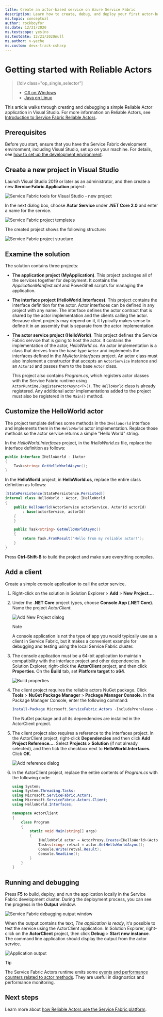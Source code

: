 ```yaml
---
title: Create an actor-based service on Azure Service Fabric 
description: Learn how to create, debug, and deploy your first actor-based service in C# using Service Fabric Reliable Actors.
ms.topic: conceptual
author: rockboyfor
ms.date: 12/21/2020
ms.testscope: yes|no
ms.testdate: 12/21/2020null
ms.author: v-yeche
ms.custom: devx-track-csharp
---
```

# Getting started with Reliable Actors
> [!div class="op_single_selector"]
> * [C# on Windows](service-fabric-reliable-actors-get-started.md)
> * [Java on Linux](./service-fabric-create-your-first-linux-application-with-java.md)

This article walks through creating and debugging a simple Reliable Actor application in Visual Studio. For more information on Reliable Actors, see [Introduction to Service Fabric Reliable Actors](service-fabric-reliable-actors-introduction.md).

## Prerequisites

Before you start, ensure that you have the Service Fabric development environment, including Visual Studio, set up on your machine. For details, see [how to set up the development environment](service-fabric-get-started.md).

## Create a new project in Visual Studio

Launch Visual Studio 2019 or later as an administrator, and then create a new **Service Fabric Application** project:

![Service Fabric tools for Visual Studio - new project][1]

In the next dialog box, choose **Actor Service** under **.NET Core 2.0** and enter a name for the service.

![Service Fabric project templates][5]

The created project shows the following structure:

![Service Fabric project structure][2]

## Examine the solution

The solution contains three projects:

* **The application project (MyApplication)**. This project packages all of the services together for deployment. It contains the *ApplicationManifest.xml* and PowerShell scripts for managing the application.

* **The interface project (HelloWorld.Interfaces)**. This project contains the interface definition for the actor. Actor interfaces can be defined in any project with any name.  The interface defines the actor contract that is shared by the actor implementation and the clients calling the actor.  Because client projects may depend on it, it typically makes sense to define it in an assembly that is separate from the actor implementation.

* **The actor service project (HelloWorld)**. This project defines the Service Fabric service that is going to host the actor. It contains the implementation of the actor, *HelloWorld.cs*. An actor implementation is a class that derives from the base type `Actor` and implements the interfaces defined in the *MyActor.Interfaces* project. An actor class must also implement a constructor that accepts an `ActorService` instance and an `ActorId` and passes them to the base `Actor` class.
    
    This project also contains *Program.cs*, which registers actor classes with the Service Fabric runtime using `ActorRuntime.RegisterActorAsync<T>()`. The `HelloWorld` class is already registered. Any additional actor implementations added to the project must also be registered in the `Main()` method.

## Customize the HelloWorld actor

The project template defines some methods in the `IHelloWorld` interface and implements them in the `HelloWorld` actor implementation.  Replace those methods so the actor service returns a simple "Hello World" string.

In the *HelloWorld.Interfaces* project, in the *IHelloWorld.cs* file, replace the interface definition as follows:

```csharp
public interface IHelloWorld : IActor
{
    Task<string> GetHelloWorldAsync();
}
```

In the **HelloWorld** project, in **HelloWorld.cs**, replace the entire class definition as follows:

```csharp
[StatePersistence(StatePersistence.Persisted)]
internal class HelloWorld : Actor, IHelloWorld
{
    public HelloWorld(ActorService actorService, ActorId actorId)
        : base(actorService, actorId)
    {
    }

    public Task<string> GetHelloWorldAsync()
    {
        return Task.FromResult("Hello from my reliable actor!");
    }
}
```

Press **Ctrl-Shift-B** to build the project and make sure everything compiles.

## Add a client

Create a simple console application to call the actor service.

1. Right-click on the solution in Solution Explorer > **Add** > **New Project...**.

2. Under the **.NET Core** project types, choose **Console App (.NET Core)**.  Name the project *ActorClient*.
    
    ![Add New Project dialog][6]    
    
    > [!NOTE]
    > A console application is not the type of app you would typically use as a client in Service Fabric, but it makes a convenient example for debugging and testing using the local Service Fabric cluster.

3. The console application must be a 64-bit application to maintain compatibility with the interface project and other dependencies.  In Solution Explorer, right-click the **ActorClient** project, and then click **Properties**.  On the **Build** tab, set **Platform target** to **x64**.
    
    ![Build properties][8]

4. The client project requires the reliable actors NuGet package.  Click **Tools** > **NuGet Package Manager** > **Package Manager Console**.  In the Package Manager Console, enter the following command:
    
    ```powershell
    Install-Package Microsoft.ServiceFabric.Actors -IncludePrerelease -ProjectName ActorClient
    ```

    The NuGet package and all its dependencies are installed in the ActorClient project.

5. The client project also requires a reference to the interfaces project.  In the ActorClient project, right-click **Dependencies** and then click **Add Project Reference...**.  Select **Projects > Solution** (if not already selected), and then tick the checkbox next to **HelloWorld.Interfaces**.  Click **OK**.
    
    ![Add reference dialog][7]

6. In the ActorClient project, replace the entire contents of *Program.cs* with the following code:
    
    ```csharp
    using System;
    using System.Threading.Tasks;
    using Microsoft.ServiceFabric.Actors;
    using Microsoft.ServiceFabric.Actors.Client;
    using HelloWorld.Interfaces;
    
    namespace ActorClient
    {
        class Program
        {
            static void Main(string[] args)
            {
                IHelloWorld actor = ActorProxy.Create<IHelloWorld>(ActorId.CreateRandom(), new Uri("fabric:/MyApplication/HelloWorldActorService"));
                Task<string> retval = actor.GetHelloWorldAsync();
                Console.Write(retval.Result);
                Console.ReadLine();
            }
        }
    }
    ```

## Running and debugging

Press **F5** to build, deploy, and run the application locally in the Service Fabric development cluster.  During the deployment process, you can see the progress in the **Output** window.

![Service Fabric debugging output window][3]

When the output contains the text, *The application is ready*, it's possible to test the service using the ActorClient application.  In Solution Explorer, right-click on the **ActorClient** project, then click **Debug** > **Start new instance**.  The command line application should display the output from the actor service.

![Application output][9]

> [!TIP]
> The Service Fabric Actors runtime emits some [events and performance counters related to actor methods](service-fabric-reliable-actors-diagnostics.md#actor-method-events-and-performance-counters). They are useful in diagnostics and performance monitoring.

## Next steps
Learn more about [how Reliable Actors use the Service Fabric platform](service-fabric-reliable-actors-platform.md).


[1]: ./media/service-fabric-reliable-actors-get-started/reliable-actors-newproject.PNG
[2]: ./media/service-fabric-reliable-actors-get-started/reliable-actors-projectstructure.PNG
[3]: ./media/service-fabric-reliable-actors-get-started/debugging-output.PNG
[4]: ./media/service-fabric-reliable-actors-get-started/vs-context-menu.png
[5]: ./media/service-fabric-reliable-actors-get-started/reliable-actors-newproject1.PNG
[6]: ./media/service-fabric-reliable-actors-get-started/new-console-app.png
[7]: ./media/service-fabric-reliable-actors-get-started/add-reference.png
[8]: ./media/service-fabric-reliable-actors-get-started/build-props.png
[9]: ./media/service-fabric-reliable-actors-get-started/app-output.png



<!-- Update_Description: new article about service fabric reliable actors get started -->
<!--NEW.date: 12/21/2020-->